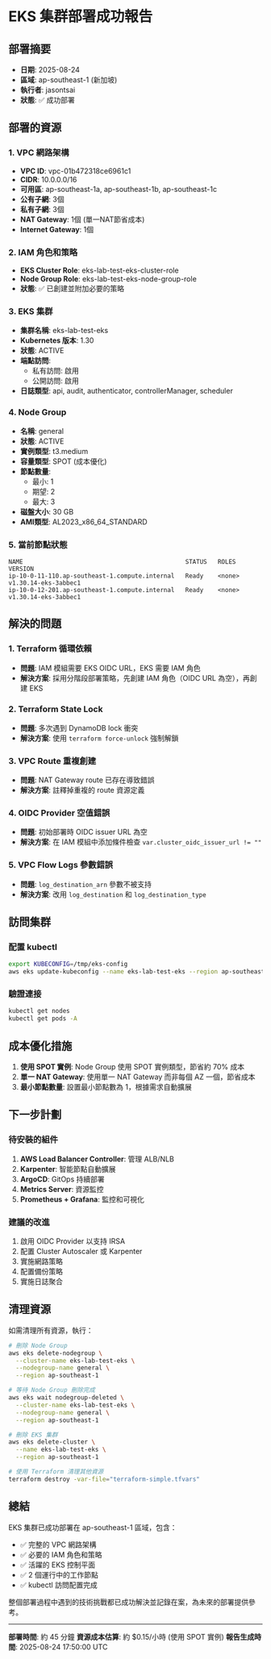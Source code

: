 # EKS 集群部署成功報告

## 部署摘要
- **日期**: 2025-08-24
- **區域**: ap-southeast-1 (新加坡)
- **執行者**: jasontsai
- **狀態**: ✅ 成功部署

## 部署的資源

### 1. VPC 網路架構
- **VPC ID**: vpc-01b472318ce6961c1
- **CIDR**: 10.0.0.0/16
- **可用區**: ap-southeast-1a, ap-southeast-1b, ap-southeast-1c
- **公有子網**: 3個
- **私有子網**: 3個
- **NAT Gateway**: 1個 (單一NAT節省成本)
- **Internet Gateway**: 1個

### 2. IAM 角色和策略
- **EKS Cluster Role**: eks-lab-test-eks-cluster-role
- **Node Group Role**: eks-lab-test-eks-node-group-role
- **狀態**: ✅ 已創建並附加必要的策略

### 3. EKS 集群
- **集群名稱**: eks-lab-test-eks
- **Kubernetes 版本**: 1.30
- **狀態**: ACTIVE
- **端點訪問**: 
  - 私有訪問: 啟用
  - 公開訪問: 啟用
- **日誌類型**: api, audit, authenticator, controllerManager, scheduler

### 4. Node Group
- **名稱**: general
- **狀態**: ACTIVE
- **實例類型**: t3.medium
- **容量類型**: SPOT (成本優化)
- **節點數量**:
  - 最小: 1
  - 期望: 2
  - 最大: 3
- **磁盤大小**: 30 GB
- **AMI類型**: AL2023_x86_64_STANDARD

### 5. 當前節點狀態
```
NAME                                             STATUS   ROLES    VERSION
ip-10-0-11-110.ap-southeast-1.compute.internal   Ready    <none>   v1.30.14-eks-3abbec1
ip-10-0-12-201.ap-southeast-1.compute.internal   Ready    <none>   v1.30.14-eks-3abbec1
```

## 解決的問題

### 1. Terraform 循環依賴
- **問題**: IAM 模組需要 EKS OIDC URL，EKS 需要 IAM 角色
- **解決方案**: 採用分階段部署策略，先創建 IAM 角色（OIDC URL 為空），再創建 EKS

### 2. Terraform State Lock
- **問題**: 多次遇到 DynamoDB lock 衝突
- **解決方案**: 使用 `terraform force-unlock` 強制解鎖

### 3. VPC Route 重複創建
- **問題**: NAT Gateway route 已存在導致錯誤
- **解決方案**: 註釋掉重複的 route 資源定義

### 4. OIDC Provider 空值錯誤
- **問題**: 初始部署時 OIDC issuer URL 為空
- **解決方案**: 在 IAM 模組中添加條件檢查 `var.cluster_oidc_issuer_url != ""`

### 5. VPC Flow Logs 參數錯誤
- **問題**: `log_destination_arn` 參數不被支持
- **解決方案**: 改用 `log_destination` 和 `log_destination_type`

## 訪問集群

### 配置 kubectl
```bash
export KUBECONFIG=/tmp/eks-config
aws eks update-kubeconfig --name eks-lab-test-eks --region ap-southeast-1
```

### 驗證連接
```bash
kubectl get nodes
kubectl get pods -A
```

## 成本優化措施

1. **使用 SPOT 實例**: Node Group 使用 SPOT 實例類型，節省約 70% 成本
2. **單一 NAT Gateway**: 使用單一 NAT Gateway 而非每個 AZ 一個，節省成本
3. **最小節點數量**: 設置最小節點數為 1，根據需求自動擴展

## 下一步計劃

### 待安裝的組件
1. **AWS Load Balancer Controller**: 管理 ALB/NLB
2. **Karpenter**: 智能節點自動擴展
3. **ArgoCD**: GitOps 持續部署
4. **Metrics Server**: 資源監控
5. **Prometheus + Grafana**: 監控和可視化

### 建議的改進
1. 啟用 OIDC Provider 以支持 IRSA
2. 配置 Cluster Autoscaler 或 Karpenter
3. 實施網路策略
4. 配置備份策略
5. 實施日誌聚合

## 清理資源

如需清理所有資源，執行：
```bash
# 刪除 Node Group
aws eks delete-nodegroup \
  --cluster-name eks-lab-test-eks \
  --nodegroup-name general \
  --region ap-southeast-1

# 等待 Node Group 刪除完成
aws eks wait nodegroup-deleted \
  --cluster-name eks-lab-test-eks \
  --nodegroup-name general \
  --region ap-southeast-1

# 刪除 EKS 集群
aws eks delete-cluster \
  --name eks-lab-test-eks \
  --region ap-southeast-1

# 使用 Terraform 清理其他資源
terraform destroy -var-file="terraform-simple.tfvars"
```

## 總結

EKS 集群已成功部署在 ap-southeast-1 區域，包含：
- ✅ 完整的 VPC 網路架構
- ✅ 必要的 IAM 角色和策略
- ✅ 活躍的 EKS 控制平面
- ✅ 2 個運行中的工作節點
- ✅ kubectl 訪問配置完成

整個部署過程中遇到的技術挑戰都已成功解決並記錄在案，為未來的部署提供參考。

---

**部署時間**: 約 45 分鐘
**資源成本估算**: 約 $0.15/小時 (使用 SPOT 實例)
**報告生成時間**: 2025-08-24 17:50:00 UTC
